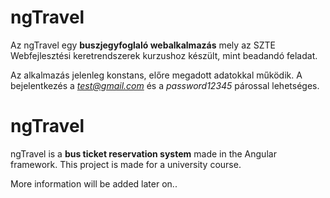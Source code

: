 # ngTravel

Az ngTravel egy **buszjegyfoglaló webalkalmazás** mely az SZTE Webfejlesztési keretrendszerek kurzushoz készült, mint beadandó feladat.

Az alkalmazás jelenleg konstans, előre megadott adatokkal működik. A bejelentkezés a *test@gmail.com* és a *password12345* párossal lehetséges.

# ngTravel

ngTravel is a **bus ticket reservation system** made in the Angular framework. This project is made for a university course.

More information will be added later on..